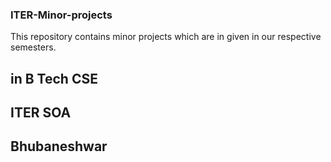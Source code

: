 ### ITER-Minor-projects
This repository contains minor projects which are in given in our respective semesters.
## in B Tech CSE  
## ITER SOA
## Bhubaneshwar
